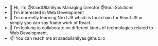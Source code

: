 - 👋 Hi, I’m @SaadUllahIlyas Managing Director @Soul Solutions
- 👀 I’m interested in Web Development
- 🌱 I’m currently learning Next JS which is tool chain for React JS or simply you can say frame work of React.
- 💞️ I’m looking to collaborate on different kinds of technologies related to Web Development.
- 📫 You can reach me at saadullahilyas.github.io

<!---
SaadUllahIlyas/SaadUllahIlyas is a ✨ special ✨ repository because its `README.md` (this file) appears on your GitHub profile.
You can click the Preview link to take a look at your changes.
--->
